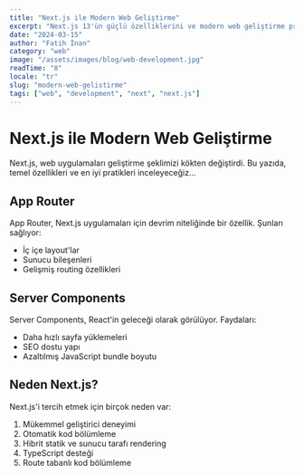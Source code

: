 ```yaml
---
title: "Next.js ile Modern Web Geliştirme"
excerpt: "Next.js 13'ün güçlü özelliklerini ve modern web geliştirme pratiklerini öğrenin"
date: "2024-03-15"
author: "Fatih İnan"
category: "web"
image: "/assets/images/blog/web-development.jpg"
readTime: "8"
locale: "tr"
slug: "modern-web-gelistirme"
tags: ["web", "development", "next", "next.js"]
---
```


# Next.js ile Modern Web Geliştirme

Next.js, web uygulamaları geliştirme şeklimizi kökten değiştirdi. Bu yazıda, temel özellikleri ve en iyi pratikleri inceleyeceğiz...

## App Router

App Router, Next.js uygulamaları için devrim niteliğinde bir özellik. Şunları sağlıyor:

- İç içe layout'lar
- Sunucu bileşenleri
- Gelişmiş routing özellikleri

## Server Components

Server Components, React'in geleceği olarak görülüyor. Faydaları:

- Daha hızlı sayfa yüklemeleri
- SEO dostu yapı
- Azaltılmış JavaScript bundle boyutu

## Neden Next.js?

Next.js'i tercih etmek için birçok neden var:

1. Mükemmel geliştirici deneyimi
2. Otomatik kod bölümleme
3. Hibrit statik ve sunucu tarafı rendering
4. TypeScript desteği
5. Route tabanlı kod bölümleme
